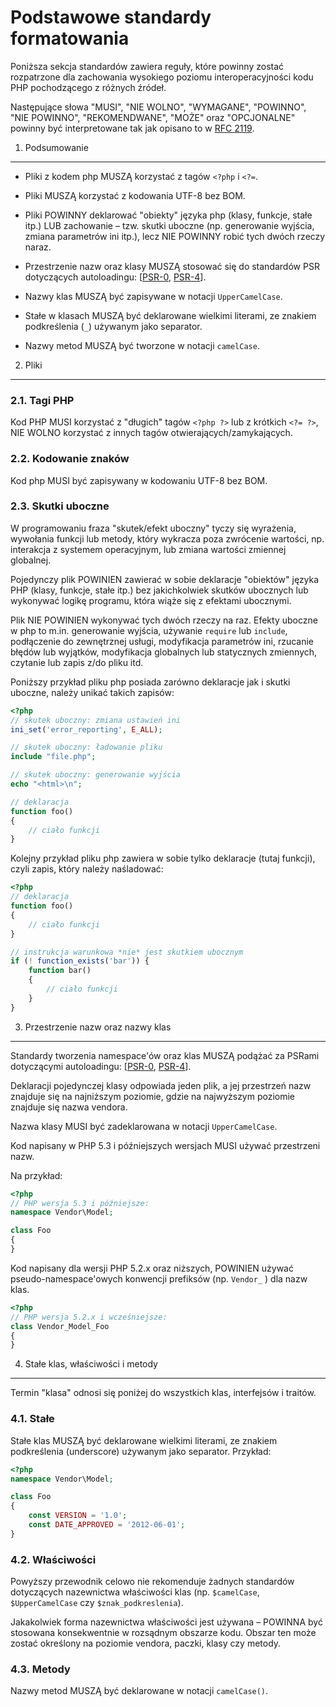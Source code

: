 Podstawowe standardy formatowania
=====================

Poniższa sekcja standardów zawiera reguły, które powinny zostać rozpatrzone 
dla zachowania wysokiego poziomu interoperacyjności kodu PHP pochodzącego z różnych źródeł.

Następujące słowa "MUSI", "NIE WOLNO", "WYMAGANE", "POWINNO", "NIE POWINNO", "REKOMENDWANE", "MOŻE" oraz 
"OPCJONALNE" powinny być interpretowane tak jak opisano to w [RFC 2119].

[RFC 2119]: http://www.ietf.org/rfc/rfc2119.txt
[PSR-0]: https://github.com/php-fig/fig-standards/blob/master/accepted/PSR-0.md
[PSR-4]: https://github.com/php-fig/fig-standards/blob/master/accepted/PSR-4-autoloader.md


1. Podsumowanie
-----------

- Pliki z kodem php MUSZĄ korzystać z tagów `<?php` i `<?=`.

- Pliki MUSZĄ korzystać z kodowania UTF-8 bez BOM.

- Pliki POWINNY deklarować "obiekty" języka php (klasy, funkcje, stałe itp.) LUB zachowanie – 
  tzw. skutki uboczne (np. generowanie wyjścia, zmiana parametrów ini itp.), lecz NIE POWINNY 
  robić tych dwóch rzeczy naraz.
  
- Przestrzenie nazw oraz klasy MUSZĄ stosować się do standardów PSR dotyczących autoloadingu: [[PSR-0], [PSR-4]].

- Nazwy klas MUSZĄ być zapisywane w notacji `UpperCamelCase`.

- Stałe w klasach MUSZĄ być deklarowane wielkimi literami, ze znakiem podkreślenia 
 (`_`) używanym jako separator.

- Nazwy metod MUSZĄ być tworzone w notacji `camelCase`.


2. Pliki
--------

### 2.1. Tagi PHP

Kod PHP MUSI korzystać z "długich" tagów `<?php ?>` lub z krótkich `<?= ?>`, 
NIE WOLNO korzystać z innych tagów otwierających/zamykających.

### 2.2. Kodowanie znaków

Kod php MUSI być zapisywany w kodowaniu UTF-8 bez BOM.

### 2.3. Skutki uboczne

W programowaniu fraza "skutek/efekt uboczny" tyczy się wyrażenia, wywołania funkcji lub metody, 
który wykracza poza zwrócenie wartości, np. interakcja z systemem operacyjnym, lub zmiana wartości 
zmiennej globalnej.

Pojedynczy plik POWINIEN zawierać w sobie deklaracje "obiektów" języka PHP (klasy, funkcje, stałe itp.) 
bez jakichkolwiek skutków ubocznych lub wykonywać logikę programu, która wiąże się z efektami ubocznymi. 

Plik NIE POWINIEN wykonywać tych dwóch rzeczy na raz. Efekty uboczne w php to m.in. generowanie wyjścia, 
używanie `require` lub `include`, podłączenie do zewnętrznej usługi, modyfikacja parametrów ini, 
rzucanie błędów lub wyjątków, modyfikacja globalnych lub statycznych zmiennych, 
czytanie lub zapis z/do pliku itd.

Poniższy przykład pliku php posiada zarówno deklaracje jak i skutki uboczne, należy unikać takich zapisów:

```php
<?php
// skutek uboczny: zmiana ustawień ini
ini_set('error_reporting', E_ALL);

// skutek uboczny: ładowanie pliku
include "file.php";

// skutek uboczny: generowanie wyjścia
echo "<html>\n";

// deklaracja
function foo()
{
    // ciało funkcji
}
```

Kolejny przykład pliku php zawiera w sobie tylko deklaracje (tutaj funkcji), 
czyli zapis, który należy naśladować:

```php
<?php
// deklaracja
function foo()
{
    // ciało funkcji
}

// instrukcja warunkowa *nie* jest skutkiem ubocznym
if (! function_exists('bar')) {
    function bar()
    {
        // ciało funkcji
    }
}
```


3. Przestrzenie nazw oraz nazwy klas
----------------------------

Standardy tworzenia namespace'ów oraz klas MUSZĄ podążać za PSRami dotyczącymi autoloadingu: [[PSR-0], [PSR-4]].

Deklaracji pojedynczej klasy odpowiada jeden plik, a jej przestrzeń nazw znajduje się na 
najniższym poziomie, gdzie na najwyższym poziomie znajduje się nazwa vendora.

Nazwa klasy MUSI być zadeklarowana w notacji `UpperCamelCase`.

Kod napisany w PHP 5.3 i późniejszych wersjach MUSI używać przestrzeni nazw.

Na przykład:

```php
<?php
// PHP wersja 5.3 i późniejsze:
namespace Vendor\Model;

class Foo
{
}
```

Kod napisany dla wersji PHP 5.2.x oraz niższych, 
POWINIEN używać pseudo-namespace'owych konwencji prefiksów (np. `Vendor_` ) dla nazw klas.

```php
<?php
// PHP wersja 5.2.x i wcześniejsze:
class Vendor_Model_Foo
{
}
```

4. Stałe klas, właściwości i metody
-------------------------------------------

Termin "klasa" odnosi się poniżej do wszystkich klas, interfejsów i traitów.

### 4.1. Stałe

Stałe klas MUSZĄ być deklarowane wielkimi literami, ze znakiem podkreślenia (underscore) 
używanym jako separator. 
Przykład:

```php
<?php
namespace Vendor\Model;

class Foo
{
    const VERSION = '1.0';
    const DATE_APPROVED = '2012-06-01';
}
```

### 4.2. Właściwości

Powyższy przewodnik celowo nie rekomenduje żadnych standardów dotyczących nazewnictwa właściwości 
klas (np. `$camelCase`, `$UpperCamelCase` czy `$znak_podkreslenia`).

Jakakolwiek forma nazewnictwa właściwości jest używana – POWINNA być stosowana 
konsekwentnie w rozsądnym obszarze kodu. Obszar ten może zostać określony na poziomie 
vendora, paczki, klasy czy metody.

### 4.3. Metody

Nazwy metod MUSZĄ być deklarowane w notacji `camelCase()`.
